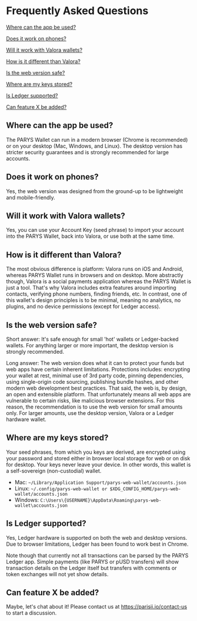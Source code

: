 # Frequently Asked Questions

[Where can the app be used?](#where-can-the-app-be-used)

[Does it work on phones?](#does-it-work-on-phones)

[Will it work with Valora wallets?](#will-it-work-with-valora-wallets)

[How is it different than Valora?](#how-is-it-different-than-valora)

[Is the web version safe?](#is-the-web-version-safe)

[Where are my keys stored?](#where-are-my-keys-stored)

[Is Ledger supported?](#is-ledger-supported)

[Can feature X be added?](#can-feature-x-be-added)

## Where can the app be used?

The PARYS Wallet can run in a modern browser (Chrome is recommended) or on your desktop (Mac, Windows, and Linux).
The desktop version has stricter security guarantees and is strongly recommended for large accounts.

## Does it work on phones?

Yes, the web version was designed from the ground-up to be lightweight and mobile-friendly.

## Will it work with Valora wallets?

Yes, you can use your Account Key (seed phrase) to import your account into the PARYS Wallet, back into Valora, or use both at the same time.

## How is it different than Valora?

The most obvious difference is platform: Valora runs on iOS and Android, whereas PARYS Wallet runs in browsers and on desktop. More abstractly though, Valora is a social payments application whereas the PARYS Wallet is just a tool. That's why Valora includes extra features around importing contacts, verifying phone numbers, finding friends, etc. In contrast, one of this wallet's design principles is to be minimal, meaning no analytics, no plugins, and no device permissions (except for Ledger access).

## Is the web version safe?

Short answer: It's safe enough for small 'hot' wallets or Ledger-backed wallets. For anything larger or more important, the desktop version is strongly recommended.

Long answer: The web version does what it can to protect your funds but web apps have certain inherent limitations. Protections includes: encrypting your wallet at rest, minimal use of 3rd party code, pinning dependencies, using single-origin code sourcing, publishing bundle hashes, and other modern web development best practices. That said, the web is, by design, an open and extensible platform. That unfortunately means all web apps are vulnerable to certain risks, like malicious browser extensions. For this reason, the recommendation is to use the web version for small amounts only. For larger amounts, use the desktop version, Valora or a Ledger hardware wallet.

## Where are my keys stored?

Your seed phrases, from which you keys are derived, are encrypted using your password and stored either in browser local storage for web or on disk for desktop. Your keys never leave your device. In other words, this wallet is a self-sovereign (non-custodial) wallet.

- Mac: `~/Library/Application Support/parys-web-wallet/accounts.json`
- Linux: `~/.config/parys-web-wallet or $XDG_CONFIG_HOME/parys-web-wallet/accounts.json`
- Windows: `C:\Users\{USERNAME}\AppData\Roaming\parys-web-wallet\accounts.json`

## Is Ledger supported?

Yes, Ledger hardware is supported on both the web and desktop versions. Due to browser limitations, Ledger has been found to work best in Chrome.

Note though that currently not all transactions can be parsed by the PARYS Ledger app. Simple payments (like PARYS or pUSD transfers) will show transaction details on the Ledger itself but transfers with comments or token exchanges will not yet show details.

## Can feature X be added?

Maybe, let's chat about it! Please contact us at https://parisii.io/contact-us to start a discussion.
